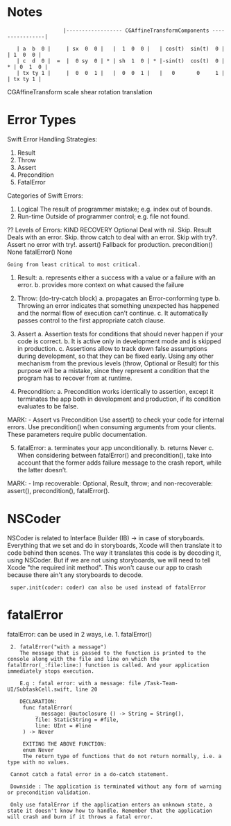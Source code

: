 # Notes

                      |------------------ CGAffineTransformComponents ----------------|
 
       | a  b  0 |     | sx  0  0 |   |  1  0  0 |   | cos(t)  sin(t)  0 |   | 1  0  0 |
       | c  d  0 |  =  |  0 sy  0 | * | sh  1  0 | * |-sin(t)  cos(t)  0 | * | 0  1  0 |
       | tx ty 1 |     |  0  0  1 |   |  0  0  1 |   |   0       0     1 |   | tx ty 1 |
   CGAffineTransform      scale           shear            rotation          translation
 
# Error Types

Swift Error Handling Strategies:
 1. Result
 2. Throw
 3. Assert
 4. Precondition
 5. FatalError
 
 Categories of Swift Errors:
 1. Logical
    The result of programmer mistake; e.g. index out of bounds.
 2. Run-time
    Outside of programmer control; e.g. file not found.
 
 ??
 Levels of Errors:
        KIND                   RECOVERY
      Optional<T>         Deal with nil. Skip.
       Result<T>          Deals with an error. Skip.
        throw             catch to deal with an error. Skip with try?. Assert no  error with try!.
       assert()           Fallback for production.
    precondition()        None
      fatalError()        None
 
    Going from least critical to most critical.
 
 1. Result:
    a. represents either a success with a value or a failure with an error.
    b. provides more context on what caused the failure
 
 2. Throw:         (do-try-catch block)
    a. propagates an Error-conforming type
    b. Throwing an error indicates that something unexpected has happened and the normal flow of execution can’t continue.
    c. It automatically passes control to the first appropriate catch clause.
 
 3. Assert
    a. Assertion tests for conditions that should never happen if your code is correct.
    b. It is active only in development mode and is skipped in production.
    c. Assertions allow to track down false assumptions during development, so that they can be fixed early. Using any other mechanism from the previous levels (throw, Optional or Result) for this purpose will be a mistake, since they represent a condition that the program has to recover from at runtime.
 
 4. Precondition:
    a. Precondition works identically to assertion, except it terminates the app both in development and production, if its condition evaluates to be false.
 
 MARK: - Assert vs Precondition
 Use assert() to check your code for internal errors.
 Use precondition() when consuming arguments from your clients. These parameters require public documentation.
 
 5. fatalError:
    a. terminates your app unconditionally.
    b. returns Never
    c. When considering between fatalError() and precondition(), take into account that the former adds failure message to the crash report, while the latter doesn’t.

 MARK: - Imp
 recoverable: Optional, Result, throw;
 and non-recoverable: assert(), precondition(), fatalError().

  
  # NSCoder
  NSCoder is related to Interface Builder (IB) -> in case of storyboards.
     Everything that we set and do in storyboards, Xcode will then translate it to code behind then scenes. The way it translates this code is by decoding it, using NSCoder.
     But if we are not using storyboards, we will need to tell Xcode "the required init method". This won't cause our app to crash because there ain't any storyboards to decode.
     
     super.init(coder: coder) can also be used instead of fatalError
  
  
  # fatalError
  fatalError: can be used in 2 ways, i.e.
     1. fatalError()
     
     2. fatalError("with a message")
        The message that is passed to the function is printed to the console along with the file and line on which the fatalError(_:file:line:) function is called. And your application immediately stops execution.
     
        E.g : fatal error: with a message: file /Task-Team-UI/SubtaskCell.swift, line 20
     
        DECLARATION:
         func fatalError(
             _ message: @autoclosure () -> String = String(),
             file: StaticString = #file,
             line: UInt = #line
         ) -> Never
     
         EXITING THE ABOVE FUNCTION:
         enum Never
         The return type of functions that do not return normally, i.e. a type with no values.
     
     Cannot catch a fatal error in a do-catch statement.
     
     Downside : The application is terminated without any form of warning or precondition validation.
     
     Only use fatalError if the application enters an unknown state, a state it doesn't know how to handle. Remember that the application will crash and burn if it throws a fatal error.
